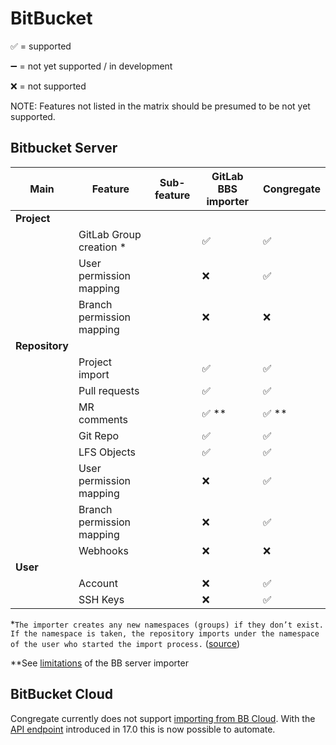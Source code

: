 # BitBucket

:white_check_mark: = supported

:heavy_minus_sign: = not yet supported / in development

:x: = not supported

NOTE: Features not listed in the matrix should be presumed to be not yet supported.

## Bitbucket Server

| Main           | Feature                   | Sub-feature | GitLab BBS importer   | Congregate            |
| -------------- | ------------------------- | ----------- | --------------------- | --------------------- |
| **Project**    |
|                | GitLab Group creation *   |             | :white_check_mark:    | :white_check_mark:    |
|                | User permission mapping   |             | :x:                   | :white_check_mark:    |
|                | Branch permission mapping |             | :x:                   | :x:                   |
| **Repository** |
|                | Project import            |             | :white_check_mark:    | :white_check_mark:    |
|                | Pull requests             |             | :white_check_mark:    | :white_check_mark:    |
|                | MR comments               |             | :white_check_mark: ** | :white_check_mark: ** |
|                | Git Repo                  |             | :white_check_mark:    | :white_check_mark:    |
|                | LFS Objects               |             | :white_check_mark:    | :white_check_mark:    |
|                | User permission mapping   |             | :x:                   | :white_check_mark:    |
|                | Branch permission mapping |             | :x:                   | :white_check_mark:    |
|                | Webhooks                  |             | :x:                   | :x:                   |
| **User**       |
|                | Account                   |             | :x:                   | :white_check_mark:    |
|                | SSH Keys                  |             | :x:                   | :white_check_mark:    |

*`The importer creates any new namespaces (groups) if they don’t exist. If the namespace is taken, the repository imports under the namespace of the user who started the import process.` ([source](https://docs.gitlab.com/ee/user/project/import/bitbucket_server.html#user-assignment))

**See [limitations](https://docs.gitlab.com/ee/user/project/import/bitbucket_server.html#items-that-are-not-imported) of the BB server importer

## BitBucket Cloud

Congregate currently does not support [importing from BB Cloud](https://docs.gitlab.com/ee/user/project/import/bitbucket.html). With the [API endpoint](https://docs.gitlab.com/ee/api/import.html#import-repository-from-bitbucket-cloud) introduced in 17.0 this is now possible to automate.
